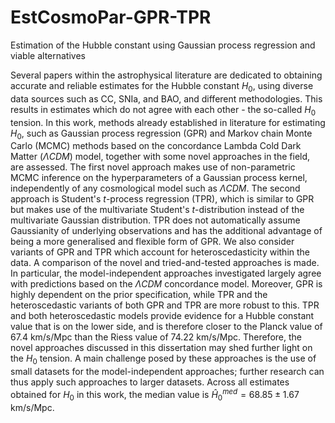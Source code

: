 # EstCosmoPar-GPR-TPR
Estimation of the Hubble constant using Gaussian process regression and viable alternatives

Several papers within the astrophysical literature are dedicated to obtaining accurate and reliable estimates for the Hubble constant $H_0$, using diverse data sources such as CC, SNIa, and BAO, and different methodologies. This results in estimates which do not agree with each other - the so-called $H_0$ tension. In this work, methods already established in literature for estimating $H_0$, such as Gaussian process regression (GPR) and Markov chain Monte Carlo (MCMC) methods based on the concordance Lambda Cold Dark Matter ($\Lambda CDM$) model, together with some novel approaches in the field, are assessed. The first novel approach makes use of non-parametric MCMC inference on the hyperparameters of a Gaussian process kernel, independently of any cosmological model such as $\Lambda CDM$. The second approach is Student's $t$-process regression (TPR), which is similar to GPR but makes use of the multivariate Student's $t$-distribution instead of the multivariate Gaussian distribution. TPR does not automatically assume Gaussianity of underlying observations and has the additional advantage of being a more generalised and flexible form of GPR. We also consider variants of GPR and TPR which account for heteroscedasticity within the data. A comparison of the novel and tried-and-tested approaches is made. In particular, the model-independent approaches investigated largely agree with predictions based on the $\Lambda CDM$ concordance model. Moreover, GPR is highly dependent on the prior specification, while TPR and the heteroscedastic variants of both GPR and TPR are more robust to this. TPR and both heteroscedastic models provide evidence for a Hubble constant value that is on the lower side, and is therefore closer to the Planck value of $67.4$ km/s/Mpc than the Riess value of $74.22$ km/s/Mpc. Therefore, the novel approaches discussed in this dissertation may shed further light on the $H_0$ tension. A main challenge posed by these approaches is the use of small datasets for the model-independent approaches; further research can thus apply such approaches to larger datasets. Across all estimates obtained for $H_0$ in this work, the median value is $\hat{H}_0^{med} = 68.85 \pm 1.67$ km/s/Mpc.
